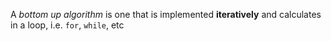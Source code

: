 A _bottom up algorithm_ is one that is implemented **iteratively** and calculates in a loop, i.e. `for`, `while`, etc